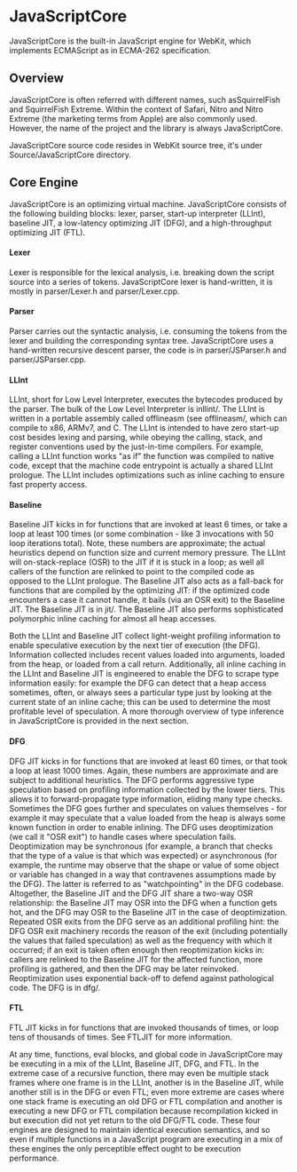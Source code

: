 # JavaScriptCore

JavaScriptCore is the built-in JavaScript engine for WebKit, which implements ​ECMAScript as in ​ECMA-262 specification.

## Overview

JavaScriptCore is often referred with different names, such as ​SquirrelFish and ​SquirrelFish Extreme. Within the context of Safari, Nitro and Nitro Extreme (the marketing terms from Apple) are also commonly used. However, the name of the project and the library is always JavaScriptCore.

JavaScriptCore source code resides in WebKit source tree, it's under ​Source/JavaScriptCore directory.

## Core Engine

JavaScriptCore is an optimizing virtual machine. JavaScriptCore consists of the following building blocks: lexer, parser, start-up interpreter (LLInt), baseline JIT, a low-latency optimizing JIT (DFG), and a high-throughput optimizing JIT (FTL).

#### Lexer

Lexer is responsible for the ​lexical analysis, i.e. breaking down the script source into a series of tokens. JavaScriptCore lexer is hand-written, it is mostly in ​parser/Lexer.h and ​parser/Lexer.cpp.

#### Parser

Parser carries out the ​syntactic analysis, i.e. consuming the tokens from the lexer and building the corresponding syntax tree. JavaScriptCore uses a hand-written ​recursive descent parser, the code is in ​parser/JSParser.h and ​parser/JSParser.cpp.

#### LLInt

LLInt, short for Low Level Interpreter, executes the bytecodes produced by the parser. The bulk of the Low Level Interpreter is in ​llint/. The LLInt is written in a portable assembly called offlineasm (see ​offlineasm/, which can compile to x86, ARMv7, and C. The LLInt is intended to have zero start-up cost besides lexing and parsing, while obeying the calling, stack, and register conventions used by the just-in-time compilers. For example, calling a LLInt function works "as if" the function was compiled to native code, except that the machine code entrypoint is actually a shared LLInt prologue. The LLInt includes optimizations such as inline caching to ensure fast property access.

#### Baseline

Baseline JIT kicks in for functions that are invoked at least 6 times, or take a loop at least 100 times (or some combination - like 3 invocations with 50 loop iterations total). Note, these numbers are approximate; the actual heuristics depend on function size and current memory pressure. The LLInt will on-stack-replace (OSR) to the JIT if it is stuck in a loop; as well all callers of the function are relinked to point to the compiled code as opposed to the LLInt prologue. The Baseline JIT also acts as a fall-back for functions that are compiled by the optimizing JIT: if the optimized code encounters a case it cannot handle, it bails (via an OSR exit) to the Baseline JIT. The Baseline JIT is in ​jit/. The Baseline JIT also performs sophisticated polymorphic inline caching for almost all heap accesses.

Both the LLInt and Baseline JIT collect light-weight profiling information to enable speculative execution by the next tier of execution (the DFG). Information collected includes recent values loaded into arguments, loaded from the heap, or loaded from a call return. Additionally, all inline caching in the LLInt and Baseline JIT is engineered to enable the DFG to scrape type information easily: for example the DFG can detect that a heap access sometimes, often, or always sees a particular type just by looking at the current state of an inline cache; this can be used to determine the most profitable level of speculation. A more thorough overview of type inference in JavaScriptCore is provided in the next section.

#### DFG

DFG JIT kicks in for functions that are invoked at least 60 times, or that took a loop at least 1000 times. Again, these numbers are approximate and are subject to additional heuristics. The DFG performs aggressive type speculation based on profiling information collected by the lower tiers. This allows it to forward-propagate type information, eliding many type checks. Sometimes the DFG goes further and speculates on values themselves - for example it may speculate that a value loaded from the heap is always some known function in order to enable inlining. The DFG uses deoptimization (we call it "OSR exit") to handle cases where speculation fails. Deoptimization may be synchronous (for example, a branch that checks that the type of a value is that which was expected) or asynchronous (for example, the runtime may observe that the shape or value of some object or variable has changed in a way that contravenes assumptions made by the DFG). The latter is referred to as "watchpointing" in the DFG codebase. Altogether, the Baseline JIT and the DFG JIT share a two-way OSR relationship: the Baseline JIT may OSR into the DFG when a function gets hot, and the DFG may OSR to the Baseline JIT in the case of deoptimization. Repeated OSR exits from the DFG serve as an additional profiling hint: the DFG OSR exit machinery records the reason of the exit (including potentially the values that failed speculation) as well as the frequency with which it occurred; if an exit is taken often enough then reoptimization kicks in: callers are relinked to the Baseline JIT for the affected function, more profiling is gathered, and then the DFG may be later reinvoked. Reoptimization uses exponential back-off to defend against pathological code. The DFG is in ​dfg/.

#### FTL

FTL JIT kicks in for functions that are invoked thousands of times, or loop tens of thousands of times. See FTLJIT for more information.

At any time, functions, eval blocks, and global code in JavaScriptCore may be executing in a mix of the LLInt, Baseline JIT, DFG, and FTL. In the extreme case of a recursive function, there may even be multiple stack frames where one frame is in the LLInt, another is in the Baseline JIT, while another still is in the DFG or even FTL; even more extreme are cases where one stack frame is executing an old DFG or FTL compilation and another is executing a new DFG or FTL compilation because recompilation kicked in but execution did not yet return to the old DFG/FTL code. These four engines are designed to maintain identical execution semantics, and so even if multiple functions in a JavaScript program are executing in a mix of these engines the only perceptible effect ought to be execution performance.
